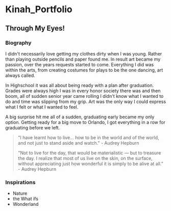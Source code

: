 # Kinah_Portfolio
## Through My Eyes!

### Biography

I didn't necessarily love getting my clothes dirty when I was young. Rather than playing outside pencils and paper found me. In result art became my passion, over the years requests started to come. Everything I did was within the arts, from creating costumes for plays to be the one dancing, art always called.

In Highschool it was all about being ready with a plan after graduation. Grades were always high I was in every honor society there was and then boom, all of sudden senior year came rolling I didn't know what I wanted to do and time was slipping from my grip. Art was the only way I could express what I felt or what I wanted to feel.

A big surprise hit me all of a sudden, graduating early became my only option. Getting ready for a big move to Orlando, I got everything in a row for graduating before we left. 


> "I have learnt how to live… how to be in the world and of the world, and not just to stand aside and watch." - Audrey Hepburn
>
> "Not to live for the day, that would be materialistic — but to treasure the day. I realize that most of us live on the skin, on the surface, without appreciating just how wonderful it is simply to be alive at all." - Audrey Hepburn
> 

### Inspirations
- Nature
- the What ifs
- Wonderland
